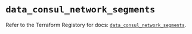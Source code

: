 # `data_consul_network_segments`

Refer to the Terraform Registory for docs: [`data_consul_network_segments`](https://registry.terraform.io/providers/hashicorp/consul/2.17.0/docs/data-sources/network_segments).
